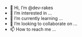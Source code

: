 - 👋 Hi, I’m @dev-rakes
- 👀 I’m interested in ...
- 🌱 I’m currently learning ...
- 💞️ I’m looking to collaborate on ...
- 📫 How to reach me ...

<!---
dev-rakes/dev-rakes is a ✨ special ✨ repository because its `README.md` (this file) appears on your GitHub profile.
You can click the Preview link to take a look at your changes.
--->

